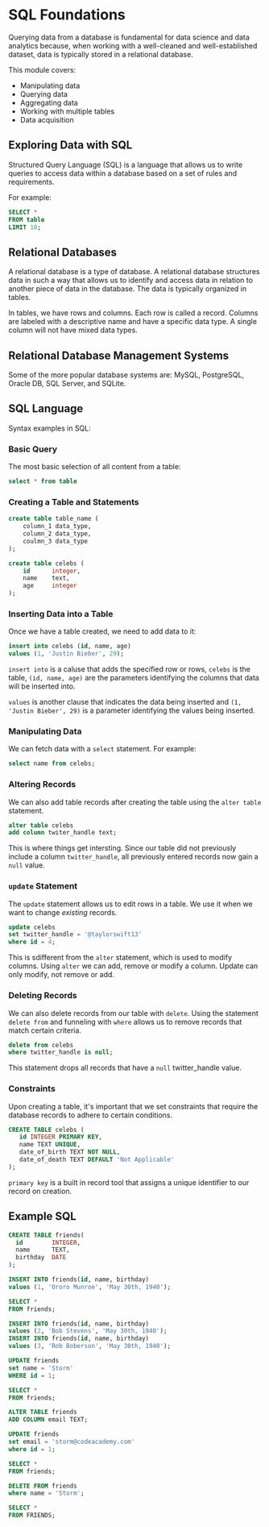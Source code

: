 # SQL Foundations

Querying data from a database is fundamental for data science and data analytics because, when working with a well-cleaned and well-established dataset, data is typically stored in a relational database.

This module covers:
- Manipulating data
- Querying data
- Aggregating data
- Working with multiple tables
- Data acquisition

## Exploring Data with SQL

Structured Query Language (SQL) is a language that allows us to write queries to access data within a database based on a set of rules and requirements.

For example:
```sql
SELECT *
FROM table
LIMIT 10;
```

## Relational Databases

A relational database is a type of database. A relational database structures data in such a way that allows us to identify and access data in relation to another piece of data in the database. The data is typically organized in tables.

In tables, we have rows and columns. Each row is called a record. Columns are labeled with a descriptive name and have a specific data type. A single column will not have mixed data types.

## Relational Database Management Systems

Some of the more popular database systems are: MySQL, PostgreSQL, Oracle DB, SQL Server, and SQLite.

## SQL Language

Syntax examples in SQL:

### Basic Query

The most basic selection of all content from a table:

```sql
select * from table
```

### Creating a Table and Statements

```sql
create table table_name (
    column_1 data_type,
    column_2 data_type,
    coulmn_3 data_type
);
```

```sql
create table celebs (
    id      integer,
    name    text,
    age     integer
);
```

### Inserting Data into a Table

Once we have a table created, we need to add data to it:

```sql
insert into celebs (id, name, age)
values (1, 'Justin Bieber', 29);
```

`insert into` is a caluse that adds the specified row or rows, `celebs` is the table, `(id, name, age)` are the parameters identifying the columns that data will be inserted into.

`values` is another clause that indicates the data being inserted and `(1, 'Justin Bieber', 29)` is a parameter identifying the values being inserted.

### Manipulating Data

We can fetch data with a `select` statement. For example:

```sql
select name from celebs;
```

### Altering Records

We can also add table records after creating the table using the `alter table` statement.

```sql
alter table celebs
add column twiter_handle text;
```

This is where things get intersting. Since our table did not previously include a column `twitter_handle`, all previously entered records now gain a `null` value.

### `update` Statement

The `update` statement allows us to edit rows in a table. We use it when we want to change *existing* records.

```sql
update celebs
set twitter_handle = '@taylorswift13'
where id = 4;
```

This is sdifferent from the `alter` statement, which is used to modify columns. Using `alter` we can add, remove or modify a column. Update can only modify, not remove or add.

### Deleting Records

We can also delete records from our table with `delete`. Using the statement `delete from` and funneling with `where` allows us to remove records that match certain criteria.

```sql
delete from celebs
where twitter_handle is null;
```

This statement drops all records that have a `null` twitter_handle value.

### Constraints

Upon creating a table, it's important that we set constraints that require the database records to adhere to certain conditions.

```sql
CREATE TABLE celebs (
   id INTEGER PRIMARY KEY,
   name TEXT UNIQUE,
   date_of_birth TEXT NOT NULL,
   date_of_death TEXT DEFAULT 'Not Applicable'
);
```

`primary key` is a built in record tool that assigns a unique identifier to our record on creation.

## Example SQL

```sql
CREATE TABLE friends(
  id        INTEGER,
  name      TEXT,
  birthday  DATE
);

INSERT INTO friends(id, name, birthday)
values (1, 'Ororo Munroe', 'May 30th, 1940');

SELECT *
FROM friends;

INSERT INTO friends(id, name, birthday)
values (2, 'Bob Stevens', 'May 30th, 1940');
INSERT INTO friends(id, name, birthday)
values (3, 'Rob Boberson', 'May 30th, 1940');

UPDATE friends
set name = 'Storm'
WHERE id = 1;

SELECT *
FROM friends;

ALTER TABLE friends
ADD COLUMN email TEXT;

UPDATE friends
set email = 'storm@codeacademy.com'
where id = 1;

SELECT *
FROM friends;

DELETE FROM friends
where name = 'Storm';

SELECT *
FROM FRIENDS;
```














